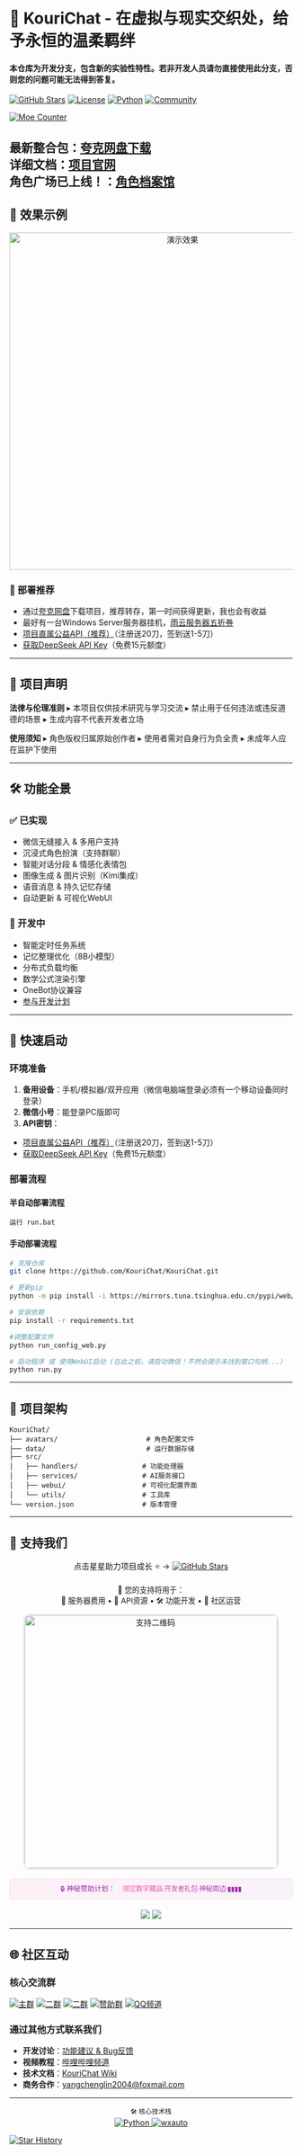 # 🌸 KouriChat - 在虚拟与现实交织处，给予永恒的温柔羁绊

#### 本仓库为​**开发分支**​，包含新的​**实验性特性**​。若非开发人员**请勿**直接使用此分支，​**否则您的问题可能无法得到答复**​。

[![GitHub Stars](https://img.shields.io/github/stars/KouriChat/KouriChat?style=for-the-badge&logo=starship&color=ff69b4)](https://github.com/KouriChat/KouriChat/stargazers)
[![License](https://img.shields.io/badge/license-FSL-informational?style=for-the-badge)](LICENSE)
[![Python](https://img.shields.io/badge/Python-3.11-3776AB?style=for-the-badge&logo=python&logoColor=white&labelColor=2B5B84)](https://www.python.org/downloads/)
[![Community](https://img.shields.io/badge/QQ群-715616260-12B7F3?style=for-the-badge&logo=tencentqq)](https://jq.qq.com/?_wv=1027&k=5z4Q0i7o)


[![Moe Counter](https://count.getloli.com/get/@KouriChat?theme=moebooru)](https://github.com/KouriChat/KouriChat)



**最新整合包**：[夸克网盘下载](https://pan.quark.cn/s/c55dd13218ea)<br>
**详细文档**：[项目官网](https://kourichat.com/docs/)<br>
**角色广场已上线！**：[角色档案馆](https://avatars.kourichat.com/#/archive)
----------------------------

## 🌟 效果示例

<div align="center">
  <img src="data/images/img/demo.png" width="600" alt="演示效果">
</div>

### 🚀 部署推荐

- 通过[夸克网盘](https://pan.quark.cn/s/c55dd13218ea)下载项目，推荐转存，第一时间获得更新，我也会有收益
- 最好有一台Windows Server服务器挂机，[雨云服务器五折券](https://www.rainyun.com/MzE0MTU=_)
- [项目直属公益API（推荐）](https://api.kourichat.com/)（注册送20刀，签到送1-5刀）
- [获取DeepSeek API Key](https://cloud.siliconflow.cn/i/aQXU6eC5)（免费15元额度）

---

## 📜 项目声明

**法律与伦理准则**
▸ 本项目仅供技术研究与学习交流
▸ 禁止用于任何违法或违反道德的场景
▸ 生成内容不代表开发者立场

**使用须知**
▸ 角色版权归属原始创作者
▸ 使用者需对自身行为负全责
▸ 未成年人应在监护下使用

---

## 🛠️ 功能全景

### ✅ 已实现

- 微信无缝接入 & 多用户支持
- 沉浸式角色扮演（支持群聊）
- 智能对话分段 & 情感化表情包
- 图像生成 & 图片识别（Kimi集成）
- 语音消息 & 持久记忆存储
- 自动更新 & 可视化WebUI

### 🚧 开发中

- 智能定时任务系统
- 记忆整理优化（8B小模型）
- 分布式负载均衡
- 数学公式渲染引擎
- OneBot协议兼容
- [参与开发计划](https://jq.qq.com/?_wv=1027&k=5z4Q0i7o)

---

## 🚀 快速启动

### 环境准备

1. **备用设备**：手机/模拟器/双开应用（微信电脑端登录必须有一个移动设备同时登录）
2. **微信小号**：能登录PC版即可
3. **API密钥**：

- [项目直属公益API（推荐）](https://api.kourichat.com/)（注册送20刀，签到送1-5刀）
- [获取DeepSeek API Key](https://cloud.siliconflow.cn/i/aQXU6eC5)（免费15元额度）

### 部署流程

#### 半自动部署流程

```bash
运行 run.bat
```

#### 手动部署流程

```bash
# 克隆仓库
git clone https://github.com/KouriChat/KouriChat.git

# 更新pip
python -m pip install -i https://mirrors.tuna.tsinghua.edu.cn/pypi/web/simple --upgrade pip

# 安装依赖
pip install -r requirements.txt

#调整配置文件
python run_config_web.py

# 启动程序 或 使用WebUI启动 (在此之前，请启动微信！不然会提示未找到窗口句柄...）
python run.py
```

---

## 🧩 项目架构

```
KouriChat/
├── avatars/                      # 角色配置文件
├── data/                         # 运行数据存储
├── src/
│   ├── handlers/                # 功能处理器
│   ├── services/                # AI服务接口
│   ├── webui/                   # 可视化配置界面
│   └── utils/                   # 工具库
└── version.json                 # 版本管理
```

---

## 💖 支持我们

<div align="center">
  <!-- 项目星标 -->
  <p>点击星星助力项目成长 ⭐️ → 
    <a href="https://github.com/KouriChat/KouriChat">
      <img src="https://img.shields.io/github/stars/KouriChat/KouriChat?color=ff69b4&style=flat-square" alt="GitHub Stars">
    </a>
  </p>

<!-- 资金用途 -->

<p style="margin:18px 0 10px; font-size:0.95em">
    🎯 您的支持将用于：<br>
    🚀 服务器费用 • 🌸 API资源 • 🛠️ 功能开发 • 💌 社区运营
  </p>

<!-- 赞助二维码 -->

<img src="data/images/img/qrcode.jpg" width="450" alt="支持二维码" style="border:3px solid #eee; border-radius:12px">

<!-- 神秘计划模块 -->

<div style="font-size:0.88em; line-height:1.3; max-width:540px; margin:15px auto;
              background: linear-gradient(145deg, rgba(255,105,180,0.08), rgba(156,39,176,0.05));
              padding:10px 15px; border-radius:6px; border:1px solid rgba(255,105,180,0.15)">
    <span style="color: #9c27b0">🔒 神秘赞助计划：</span>
    <span style="margin-left:6px; letter-spacing:-0.5px">
      <i class="fa fa-lock" style="color: #ff4081; margin-right:4px"></i>
      <span style="background: linear-gradient(45deg, #ff69b4, #9c27b0); -webkit-background-clip: text; color: transparent">
        限定数字藏品·开发者礼包·神秘周边·▮▮▮▮
      </span>
    </span>
  </div>

<!-- 动态徽章 -->

<div style="margin:18px 0 8px">
    <img src="https://img.shields.io/badge/已解锁成就-▮▮▮▮▮▮-ff69b4?style=flat-square&logo=starship">
    <img src="https://img.shields.io/badge/特别鸣谢-▮▮▮▮▮▮-9c27b0?style=flat-square&logo=heart">
  </div>
</div>

---

## 🌐 社区互动

### 核心交流群

[![主群](https://img.shields.io/badge/✨_主群-715616260-4FC3F7?style=for-the-badge&logo=tencentqq&logoColor=white&labelColor=006699)](https://jq.qq.com/?_wv=1027&k=5z4Q0i7o)
[![二群](https://img.shields.io/badge/🎮_二群-1031640399-76D7C4?style=for-the-badge&logo=tencentqq&logoColor=white&labelColor=00897B)](https://jq.qq.com/?_wv=1027&k=5z4Q0i7o)
[![二群](https://img.shields.io/badge/🎮_三群-1038190753-76D7C4?style=for-the-badge&logo=tencentqq&logoColor=white&labelColor=00897B)](https://jq.qq.com/?_wv=1027&k=5z4Q0i7o)
[![赞助群](https://img.shields.io/badge/💰_赞助群-953908612-FFEA00?style=for-the-badge&logo=tencentqq&logoColor=333&labelColor=FFD600)](https://jq.qq.com/?_wv=1027&k=5z4Q0i7o)
[![QQ频道](https://img.shields.io/badge/📢_QQ频道-和Ai恋爱吧-B2EBF2?style=for-the-badge&logo=tencentqq&logoColor=white&labelColor=00B8D4)](https://pd.qq.com/s/4zthl285m)

### 通过其他方式联系我们

- **开发讨论**：[功能建议 & Bug反馈](https://jq.qq.com/?_wv=1027&k=5z4Q0i7o)
- **视频教程**：[哔哩哔哩频道](https://space.bilibili.com/209397245)
- **技术文档**：[KouriChat Wiki](https://kourichat.com/docs)
- **商务合作**：[yangchenglin2004@foxmail.com](mailto:yangchenglin2004@foxmail.com)

---

<div align="center">
  <sub>🛠️ 核心技术栈</sub>
  <br>
  <a href="https://www.python.org/" target="_blank">
    <img src="https://img.shields.io/badge/Python-3.11_➔_3.12-0073B7?logo=python&logoColor=white" alt="Python">
  </a>
  <a href="https://github.com/cluic/wxauto" target="_blank">
    <img src="https://img.shields.io/badge/wxauto-自动化框架-0099E5?logo=wechat&logoColor=white" alt="wxauto">
  </a>

</div>

[![Star History](https://api.star-history.com/svg?repos=KouriChat/KouriChat&type=Timeline)](https://star-history.com/#KouriChat/KouriChat)

